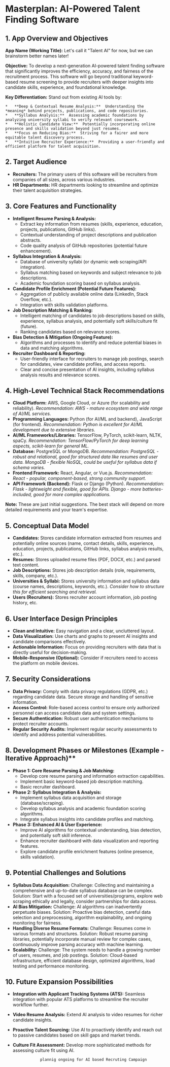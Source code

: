 # Masterplan: AI-Powered Talent Finding Software

## 1. App Overview and Objectives

**App Name (Working Title):**  Let's call it "Talent AI" for now, but we can brainstorm better names later!

**Objective:** To develop a next-generation AI-powered talent finding software that significantly improves the efficiency, accuracy, and fairness of the recruitment process.  This software will go beyond traditional keyword-based resume screening to provide recruiters with deeper insights into candidate skills, experience, and foundational knowledge.

**Key Differentiation:**  Stand out from existing AI tools by:

    *   **Deep & Contextual Resume Analysis:**  Understanding the *meaning* behind projects, publications, and code repositories.
    *   **Syllabus Analysis:**  Assessing academic foundations by analyzing university syllabi to verify relevant coursework.
    *   **Holistic Candidate View:**  Potentially incorporating online presence and skills validation beyond just resumes.
    *   **Focus on Reducing Bias:**  Striving for a fairer and more equitable talent discovery process.
    *   **Intuitive Recruiter Experience:**  Providing a user-friendly and efficient platform for talent acquisition.

## 2. Target Audience

*   **Recruiters:**  The primary users of this software will be recruiters from companies of all sizes, across various industries.
*   **HR Departments:**  HR departments looking to streamline and optimize their talent acquisition strategies.

## 3. Core Features and Functionality

*   **Intelligent Resume Parsing & Analysis:**
    *   Extract key information from resumes (skills, experience, education, projects, publications, GitHub links).
    *   Contextual understanding of project descriptions and publication abstracts.
    *   Code quality analysis of GitHub repositories (potential future enhancement).
*   **Syllabus Integration & Analysis:**
    *   Database of university syllabi (or dynamic web scraping/API integration).
    *   Syllabus matching based on keywords and subject relevance to job descriptions.
    *   Academic foundation scoring based on syllabus analysis.
*   **Candidate Profile Enrichment (Potential Future Features):**
    *   Aggregation of publicly available online data (LinkedIn, Stack Overflow, etc.).
    *   Integration with skills validation platforms.
*   **Job Description Matching & Ranking:**
    *   Intelligent matching of candidates to job descriptions based on skills, experience, syllabus analysis, and potentially soft skills/culture fit (future).
    *   Ranking candidates based on relevance scores.
*   **Bias Detection & Mitigation (Ongoing Feature):**
    *   Algorithms and processes to identify and reduce potential biases in data and matching algorithms.
*   **Recruiter Dashboard & Reporting:**
    *   User-friendly interface for recruiters to manage job postings, search for candidates, view candidate profiles, and access reports.
    *   Clear and concise presentation of AI insights, including syllabus analysis results and relevance scores.

## 4. High-Level Technical Stack Recommendations

*   **Cloud Platform:** AWS, Google Cloud, or Azure (for scalability and reliability). *Recommendation: AWS - mature ecosystem and wide range of AI/ML services.*
*   **Programming Languages:** Python (for AI/ML and backend), JavaScript (for frontend). *Recommendation: Python is excellent for AI/ML development due to extensive libraries.*
*   **AI/ML Frameworks/Libraries:** TensorFlow, PyTorch, scikit-learn, NLTK, spaCy. *Recommendation: TensorFlow/PyTorch for deep learning aspects, scikit-learn for general ML.*
*   **Database:** PostgreSQL or MongoDB. *Recommendation: PostgreSQL - robust and relational, good for structured data like resumes and user data. MongoDB - flexible NoSQL, could be useful for syllabus data if schema varies.*
*   **Frontend Framework:** React, Angular, or Vue.js. *Recommendation: React - popular, component-based, strong community support.*
*   **API Framework (Backend):**  Flask or Django (Python). *Recommendation: Flask - lightweight and flexible, good for APIs. Django - more batteries-included, good for more complex applications.*

**Note:** These are just initial suggestions. The best stack will depend on more detailed requirements and your team's expertise.

## 5. Conceptual Data Model

*   **Candidates:** Stores candidate information extracted from resumes and potentially online sources (name, contact details, skills, experience, education, projects, publications, GitHub links, syllabus analysis results, etc.).
*   **Resumes:**  Stores uploaded resume files (PDF, DOCX, etc.) and parsed text content.
*   **Job Descriptions:** Stores job description details (role, requirements, skills, company, etc.).
*   **Universities & Syllabi:** Stores university information and syllabus data (course names, descriptions, keywords, etc.).  *Consider how to structure this for efficient searching and retrieval.*
*   **Users (Recruiters):** Stores recruiter account information, job posting history, etc.

## 6. User Interface Design Principles

*   **Clean and Intuitive:**  Easy navigation and a clear, uncluttered layout.
*   **Data Visualization:**  Use charts and graphs to present AI insights and candidate comparisons effectively.
*   **Actionable Information:**  Focus on providing recruiters with data that is directly useful for decision-making.
*   **Mobile-Responsive (Optional):**  Consider if recruiters need to access the platform on mobile devices.

## 7. Security Considerations

*   **Data Privacy:**  Comply with data privacy regulations (GDPR, etc.) regarding candidate data. Secure storage and handling of sensitive information.
*   **Access Control:**  Role-based access control to ensure only authorized personnel can access candidate data and system settings.
*   **Secure Authentication:**  Robust user authentication mechanisms to protect recruiter accounts.
*   **Regular Security Audits:**  Implement regular security assessments to identify and address potential vulnerabilities.

## 8. Development Phases or Milestones (Example - Iterative Approach)**

*   **Phase 1: Core Resume Parsing & Job Matching:**
    *   Develop core resume parsing and information extraction capabilities.
    *   Implement basic keyword-based job description matching.
    *   Basic recruiter dashboard.
*   **Phase 2: Syllabus Integration & Analysis:**
    *   Implement syllabus data acquisition and storage (database/scraping).
    *   Develop syllabus analysis and academic foundation scoring algorithms.
    *   Integrate syllabus insights into candidate profiles and matching.
*   **Phase 3: Enhanced AI & User Experience:**
    *   Improve AI algorithms for contextual understanding, bias detection, and potentially soft skill inference.
    *   Enhance recruiter dashboard with data visualization and reporting features.
    *   Explore candidate profile enrichment features (online presence, skills validation).

## 9. Potential Challenges and Solutions

*   **Syllabus Data Acquisition:**  Challenge:  Collecting and maintaining a comprehensive and up-to-date syllabus database can be complex. Solution: Start with a focused set of universities/programs, explore web scraping ethically and legally, consider partnerships for data access.
*   **AI Bias Mitigation:**  Challenge: AI algorithms can inadvertently perpetuate biases. Solution:  Proactive bias detection, careful data selection and preprocessing, algorithm explainability, and ongoing monitoring for fairness.
*   **Handling Diverse Resume Formats:** Challenge: Resumes come in various formats and structures. Solution:  Robust resume parsing libraries, potentially incorporate manual review for complex cases, continuously improve parsing accuracy with machine learning.
*   **Scalability:** Challenge:  The system needs to handle a growing number of users, resumes, and job postings. Solution:  Cloud-based infrastructure, efficient database design, optimized algorithms, load testing and performance monitoring.

## 10. Future Expansion Possibilities

*   **Integration with Applicant Tracking Systems (ATS):**  Seamless integration with popular ATS platforms to streamline the recruiter workflow further.
*   **Video Resume Analysis:**  Extend AI analysis to video resumes for richer candidate insights.
*   **Proactive Talent Sourcing:**  Use AI to proactively identify and reach out to passive candidates based on skill gaps and market trends.
*   **Culture Fit Assessment:**  Develop more sophisticated methods for assessing culture fit using AI.


                    plannig ongoing for AI based Recruting Campaign
